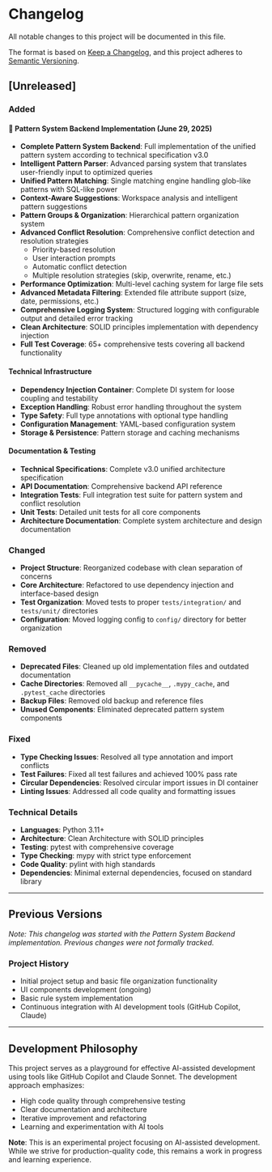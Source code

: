 # Changelog

All notable changes to this project will be documented in this file.

The format is based on [Keep a Changelog](https://keepachangelog.com/en/1.0.0/),
and this project adheres to [Semantic Versioning](https://semver.org/spec/v2.0.0.html).

## [Unreleased]

### Added

#### 🎉 Pattern System Backend Implementation (June 29, 2025)
- **Complete Pattern System Backend**: Full implementation of the unified pattern system according to technical specification v3.0
- **Intelligent Pattern Parser**: Advanced parsing system that translates user-friendly input to optimized queries
- **Unified Pattern Matching**: Single matching engine handling glob-like patterns with SQL-like power
- **Context-Aware Suggestions**: Workspace analysis and intelligent pattern suggestions
- **Pattern Groups & Organization**: Hierarchical pattern organization system
- **Advanced Conflict Resolution**: Comprehensive conflict detection and resolution strategies
  - Priority-based resolution
  - User interaction prompts
  - Automatic conflict detection
  - Multiple resolution strategies (skip, overwrite, rename, etc.)
- **Performance Optimization**: Multi-level caching system for large file sets
- **Advanced Metadata Filtering**: Extended file attribute support (size, date, permissions, etc.)
- **Comprehensive Logging System**: Structured logging with configurable output and detailed error tracking
- **Clean Architecture**: SOLID principles implementation with dependency injection
- **Full Test Coverage**: 65+ comprehensive tests covering all backend functionality

#### Technical Infrastructure
- **Dependency Injection Container**: Complete DI system for loose coupling and testability
- **Exception Handling**: Robust error handling throughout the system
- **Type Safety**: Full type annotations with optional type handling
- **Configuration Management**: YAML-based configuration system
- **Storage & Persistence**: Pattern storage and caching mechanisms

#### Documentation & Testing
- **Technical Specifications**: Complete v3.0 unified architecture specification
- **API Documentation**: Comprehensive backend API reference
- **Integration Tests**: Full integration test suite for pattern system and conflict resolution
- **Unit Tests**: Detailed unit tests for all core components
- **Architecture Documentation**: Complete system architecture and design documentation

### Changed
- **Project Structure**: Reorganized codebase with clean separation of concerns
- **Core Architecture**: Refactored to use dependency injection and interface-based design
- **Test Organization**: Moved tests to proper `tests/integration/` and `tests/unit/` directories
- **Configuration**: Moved logging config to `config/` directory for better organization

### Removed
- **Deprecated Files**: Cleaned up old implementation files and outdated documentation
- **Cache Directories**: Removed all `__pycache__`, `.mypy_cache`, and `.pytest_cache` directories
- **Backup Files**: Removed old backup and reference files
- **Unused Components**: Eliminated deprecated pattern system components

### Fixed
- **Type Checking Issues**: Resolved all type annotation and import conflicts
- **Test Failures**: Fixed all test failures and achieved 100% pass rate
- **Circular Dependencies**: Resolved circular import issues in DI container
- **Linting Issues**: Addressed all code quality and formatting issues

### Technical Details
- **Languages**: Python 3.11+
- **Architecture**: Clean Architecture with SOLID principles
- **Testing**: pytest with comprehensive coverage
- **Type Checking**: mypy with strict type enforcement
- **Code Quality**: pylint with high standards
- **Dependencies**: Minimal external dependencies, focused on standard library

---

## Previous Versions

*Note: This changelog was started with the Pattern System Backend implementation. Previous changes were not formally tracked.*

### Project History
- Initial project setup and basic file organization functionality
- UI components development (ongoing)
- Basic rule system implementation
- Continuous integration with AI development tools (GitHub Copilot, Claude)

---

## Development Philosophy

This project serves as a playground for effective AI-assisted development using tools like GitHub Copilot and Claude Sonnet. The development approach emphasizes:
- High code quality through comprehensive testing
- Clear documentation and architecture
- Iterative improvement and refactoring
- Learning and experimentation with AI tools

**Note**: This is an experimental project focusing on AI-assisted development. While we strive for production-quality code, this remains a work in progress and learning experience.
